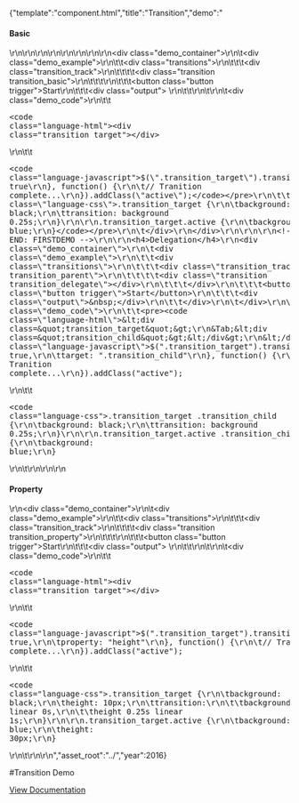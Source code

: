 {"template":"component.html","title":"Transition","demo":"<h4>Basic</h4>\r\n\r\n<!-- START: FIRSTDEMO -->\r\n\r\n<style>\r\n\t.transitions { margin: 0 0 20px; }\r\n\t.transition_track { background: #fff; border: 1px solid #455a64; margin: 20px 0; }\r\n\t.transition { background-color: #00bcd4; height: 30px; width: 10%;\r\n\t\t-webkit-transition: margin 0.5s ease, height 0.5s linear 0.5s;\r\n\t\t\t\ttransition: margin 0.5s ease, height 0.5s linear 0.5s;\r\n\t}\r\n\t.transition.move { margin-left: 90%; }\r\n\t.transition_property.move {\r\n\t\theight: 50px;\r\n\t}\r\n\r\n\t.output { display: inline-block; margin: 0 0 0 10px; }\r\n</style>\r\n\r\n<script>\r\n\t$(function() {\r\n\t\t$(\".transition_basic\").transition({\r\n\t\t\talways: true\r\n\t\t}, complete);\r\n\r\n\t\t$(\".transition_parent\").transition({\r\n\t\t\talways: true,\r\n\t\t\ttarget: \".transition_delegate\"\r\n\t\t}, complete);\r\n\r\n\t\t$(\".transition_property\").transition({\r\n\t\t\talways: true,\r\n\t\t\tproperty: \"height\"\r\n\t\t}, complete);\r\n\r\n\t\t$(\".trigger\").on(\"click\", start);\r\n\t});\r\n\r\n\tfunction start() {\r\n\t\tvar $target = $(this).parent(\".transitions\").find(\".transition\");\r\n\r\n\t\tif (!$target.hasClass(\"animating\")) {\r\n\t\t\t$target.toggleClass(\"move\")\r\n\t\t\t\t   .addClass(\"animating\");\r\n\r\n\t\t\toutput($target, \" \");\r\n\t\t}\r\n\t}\r\n\r\n\tfunction complete() {\r\n\t\tvar $target = $(this);\r\n\r\n\t\tif (!$target.hasClass(\"transition\")) {\r\n\t\t\t$target = $(this).find(\".transition\");\r\n\t\t}\r\n\r\n\t\t$target.removeClass(\"animating\");\r\n\t\toutput($target, \"Complete\");\r\n\t}\r\n\r\n\tfunction output($target, text) {\r\n\t\t$target.parents(\".transitions\").find(\".output\").text(text);\r\n\t}\r\n</script>\r\n\r\n<div class=\"demo_container\">\r\n\t<div class=\"demo_example\">\r\n\t\t<div class=\"transitions\">\r\n\t\t\t<div class=\"transition_track\">\r\n\t\t\t\t<div class=\"transition transition_basic\"></div>\r\n\t\t\t</div>\r\n\t\t\t<button class=\"button trigger\">Start</button>\r\n\t\t\t<div class=\"output\">&nbsp;</div>\r\n\t\t</div>\r\n\t</div>\r\n\t<div class=\"demo_code\">\r\n\t\t<pre><code class=\"language-html\">&lt;div class=&quot;transition_target&quot;&gt;&lt;/div&gt;</code></pre>\r\n\t\t<pre><code class=\"language-javascript\">$(\".transition_target\").transition({\r\n\talways: true\r\n}, function() {\r\n\t// Tranition complete...\r\n}).addClass(\"active\");</code></pre>\r\n\t\t<pre><code class=\"language-css\">.transition_target {\r\n\tbackground: black;\r\n\ttransition: background 0.25s;\r\n}\r\n\r\n.transition_target.active {\r\n\tbackground: blue;\r\n}</code></pre>\r\n\t</div>\r\n</div>\r\n\r\n\r\n<!-- END: FIRSTDEMO -->\r\n\r\n<h4>Delegation</h4>\r\n<div class=\"demo_container\">\r\n\t<div class=\"demo_example\">\r\n\t\t<div class=\"transitions\">\r\n\t\t\t<div class=\"transition_track transition_parent\">\r\n\t\t\t\t<div class=\"transition transition_delegate\"></div>\r\n\t\t\t</div>\r\n\t\t\t<button class=\"button trigger\">Start</button>\r\n\t\t\t<div class=\"output\">&nbsp;</div>\r\n\t\t</div>\r\n\t</div>\r\n\t<div class=\"demo_code\">\r\n\t\t<pre><code class=\"language-html\">&lt;div class=&quot;transition_target&quot;&gt;\r\n&Tab;&lt;div class=&quot;transition_child&quot;&gt;&lt;/div&gt;\r\n&lt;/div&gt;</code></pre>\r\n\t\t<pre><code class=\"language-javascript\">$(\".transition_target\").transition({\r\n\talways: true,\r\n\ttarget: \".transition_child\"\r\n}, function() {\r\n\t// Tranition complete...\r\n}).addClass(\"active\");</code></pre>\r\n\t\t<pre><code class=\"language-css\">.transition_target .transition_child {\r\n\tbackground: black;\r\n\ttransition: background 0.25s;\r\n}\r\n\r\n.transition_target.active .transition_child {\r\n\tbackground: blue;\r\n}</code></pre>\r\n\t</div>\r\n</div>\r\n\r\n<h4>Property</h4>\r\n<div class=\"demo_container\">\r\n\t<div class=\"demo_example\">\r\n\t\t<div class=\"transitions\">\r\n\t\t\t<div class=\"transition_track\">\r\n\t\t\t\t<div class=\"transition transition_property\"></div>\r\n\t\t\t</div>\r\n\t\t\t<button class=\"button trigger\">Start</button>\r\n\t\t\t<div class=\"output\">&nbsp;</div>\r\n\t\t</div>\r\n\t</div>\r\n\t<div class=\"demo_code\">\r\n\t\t<pre><code class=\"language-html\">&lt;div class=&quot;transition_target&quot;&gt;&lt;/div&gt;</code></pre>\r\n\t\t<pre><code class=\"language-javascript\">$(\".transition_target\").transition({\r\n\talways: true,\r\n\tproperty: \"height\"\r\n}, function() {\r\n\t// Tranition complete...\r\n}).addClass(\"active\");</code></pre>\r\n\t\t<pre><code class=\"language-css\">.transition_target {\r\n\tbackground: black;\r\n\theight: 10px;\r\n\ttransition:\r\n\t\tbackground 0.25s linear 0s,\r\n\t\theight 0.25s linear 1s;\r\n}\r\n\r\n.transition_target.active {\r\n\tbackground: blue;\r\n\theight: 30px;\r\n}</code></pre>\r\n\t</div>\r\n</div>\r\n","asset_root":"../","year":2016}

 #Transition Demo
<p class="back_link"><a href="https://formstone.it/components/transition">View Documentation</a></p>